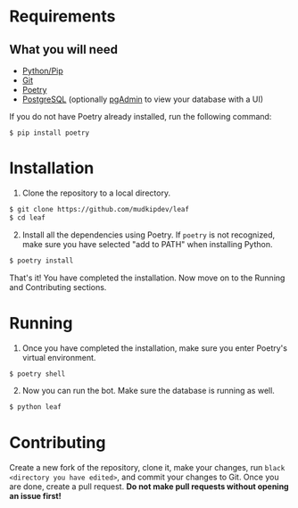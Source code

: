 # Requirements
## What you will need
- [Python/Pip](https://python.org)
- [Git](https://git-scm.com/)
- [Poetry](https://pypi.org/project/poetry/)
- [PostgreSQL](https://www.postgresql.org/download/) (optionally [pgAdmin](https://www.pgadmin.org/) to view your database with a UI)

If you do not have Poetry already installed, run the following command:
```
$ pip install poetry
```

# Installation
1. Clone the repository to a local directory.
```sh
$ git clone https://github.com/mudkipdev/leaf
$ cd leaf
```
2. Install all the dependencies using Poetry. If `poetry` is not recognized, make sure you have selected "add to PATH" when installing Python.
```sh
$ poetry install
```
That's it! You have completed the installation. Now move on to the Running and Contributing sections.

# Running
1. Once you have completed the installation, make sure you enter Poetry's virtual environment.
```sh
$ poetry shell
```
2. Now you can run the bot. Make sure the database is running as well.
```sh
$ python leaf
```

# Contributing
Create a new fork of the repository, clone it, make your changes, run `black <directory you have edited>`, and commit your changes to Git. Once you are done, create a pull request. **Do not make pull requests without opening an issue first!**
